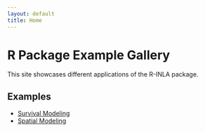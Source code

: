 ```yaml
---
layout: default
title: Home
---
```


# R Package Example Gallery

This site showcases different applications of the R-INLA package.

## Examples

- [Survival Modeling](examples/survival-modeling/)
- [Spatial Modeling](examples/spatial-modeling/)